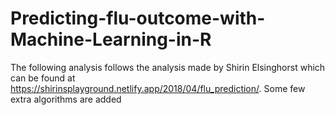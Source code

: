 # Predicting-flu-outcome-with-Machine-Learning-in-R
The following analysis follows the analysis made by  Shirin Elsinghorst which can be found at https://shirinsplayground.netlify.app/2018/04/flu_prediction/. 
Some few extra algorithms are added
